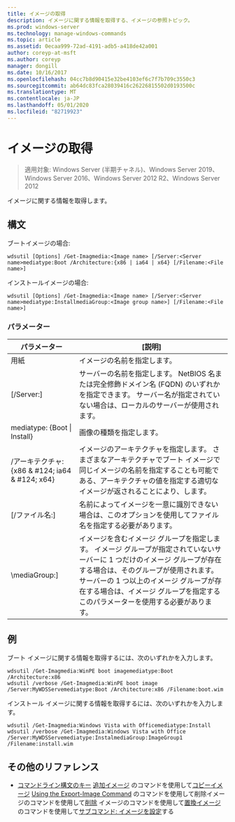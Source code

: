 ```yaml
---
title: イメージの取得
description: イメージに関する情報を取得する、イメージの参照トピック。
ms.prod: windows-server
ms.technology: manage-windows-commands
ms.topic: article
ms.assetid: 0ecaa999-72ad-4191-adb5-a418de42a001
author: coreyp-at-msft
ms.author: coreyp
manager: dongill
ms.date: 10/16/2017
ms.openlocfilehash: 04cc7b8d90415e32be4103ef6c7f7b709c3550c3
ms.sourcegitcommit: ab64dc83fca28039416c26226815502d0193500c
ms.translationtype: MT
ms.contentlocale: ja-JP
ms.lasthandoff: 05/01/2020
ms.locfileid: "82719923"
---
```

# <a name="get-image"></a>イメージの取得

> 適用対象: Windows Server (半期チャネル)、Windows Server 2019、Windows Server 2016、Windows Server 2012 R2、Windows Server 2012

イメージに関する情報を取得します。

## <a name="syntax"></a>構文
ブートイメージの場合:
```
wdsutil [Options] /Get-Imagmedia:<Image name> [/Server:<Server name>mediatype:Boot /Architecture:{x86 | ia64 | x64} [/Filename:<File name>]
```
インストールイメージの場合:
```
wdsutil [Options] /Get-Imagmedia:<Image name> [/Server:<Server name>mediatype:InstallmediaGroup:<Image group name>] [/Filename:<File name>]
```
### <a name="parameters"></a>パラメーター
|パラメーター|[説明]|
|-------|--------|
用紙<Image name>|イメージの名前を指定します。|
|[/Server:<Server name>]|サーバーの名前を指定します。 NetBIOS 名または完全修飾ドメイン名 (FQDN) のいずれかを指定できます。 サーバー名が指定されていない場合は、ローカルのサーバーが使用されます。|
mediatype: {Boot &#124; Install}|画像の種類を指定します。|
|/アーキテクチャ: {x86 & #124; ia64 & #124; x64}|イメージのアーキテクチャを指定します。 さまざまなアーキテクチャでブート イメージで同じイメージの名前を指定することも可能である、アーキテクチャの値を指定する適切なイメージが返されることにより、します。|
|[/ファイル名:<File name>]|名前によってイメージを一意に識別できない場合は、このオプションを使用してファイル名を指定する必要があります。|
|\mediaGroup:<Image group name>]|イメージを含むイメージ グループを指定します。 イメージ グループが指定されていないサーバーに 1 つだけのイメージ グループが存在する場合は、そのグループが使用されます。 サーバーの 1 つ以上のイメージ グループが存在する場合は、イメージ グループを指定するこのパラメーターを使用する必要があります。|
## <a name="examples"></a>例
ブート イメージに関する情報を取得するには、次のいずれかを入力します。
```
wdsutil /Get-Imagmedia:WinPE boot imagemediatype:Boot /Architecture:x86
wdsutil /verbose /Get-Imagmedia:WinPE boot image /Server:MyWDSServemediatype:Boot /Architecture:x86 /Filename:boot.wim
```
インストール イメージに関する情報を取得するには、次のいずれかを入力します。
```
wdsutil /Get-Imagmedia:Windows Vista with Officemediatype:Install
wdsutil /verbose /Get-Imagmedia:Windows Vista with Office /Server:MyWDSServemediatype:InstalmediaGroup:ImageGroup1 /Filename:install.wim
```
## <a name="additional-references"></a>その他のリファレンス
- [コマンドライン構文のキー](command-line-syntax-key.md)
[追加イメージ](using-the-add-image-command.md)
のコマンドを使用して[コピーイメージ](using-the-copy-image-command.md)
[Using the Export-Image Command](using-the-export-image-command.md)
のコマンドを使用して削除イメージのコマンドを使用して[削除](using-the-remove-image-command.md)
イメージのコマンドを使用して[置換イメージ](using-the-replace-image-command.md)
のコマンドを使用して[サブコマンド: イメージを設定](subcommand-set-image.md)する
